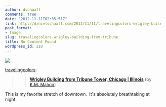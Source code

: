 ```yaml
---
author: dschaaff
comments: true
date: "2012-11-11T02:05:51Z"
link: http://danielschaaff.com/2012/11/11/travelingcolors-wrigley-building-from-tribune/
post_format:
- Image
slug: travelingcolors-wrigley-building-from-tribune
title: No Content Found
wordpress_id: 210
---
```


![](https://danielschaaff.files.wordpress.com/2012/11/tumblr_mdaf2jdewg1qjvnc4o1_1280.jpg)

[travelingcolors](http://travelingcolors.tumblr.com/post/35445793579/wrigley-building-from-tribune-tower-chicago):




<blockquote>

> 
> [**Wrigley Building from Tribune Tower, Chicago | Illinois**](http://www.flickr.com/photos/kmcmahon/8088675329/sizes/l/in/photostream/) (by [K.M. Mahon](http://www.flickr.com/photos/kmcmahon/8088675329/sizes/l/in/photostream/))
> 
> 
</blockquote>




This is my favorite stretch of downtown.  It's absolutely breathtaking at night.
